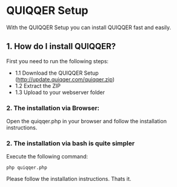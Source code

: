 # QUIQQER Setup

With the QUIQQER Setup you can install QUIQQER fast and easily.

## 1. How do I install QUIQQER?

First you need to run the following steps:  

+ 1.1 Download the QUIQQER Setup (http://update.quiqqer.com/quiqqer.zip)
+ 1.2 Extract the ZIP
+ 1.3 Upload to your webserver folder

### 2. The installation via Browser:

Open the quiqqer.php in your browser and follow the installation instructions.


### 2. The installation via bash is quite simpler

Execute the following command:

    php quiqqer.php

Please follow the installation instructions.
Thats it.